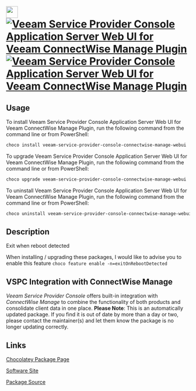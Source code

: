﻿# <img src="https://cdn.jsdelivr.net/gh/mkevenaar/chocolatey-packages@5f8f375b81c2f755de0018d069b0f00f6fbec0ea/icons/veeam-service-provider-console-connectwise-manage-webui.png" width="32" height="32"/> [![Veeam Service Provider Console Application Server Web UI for Veeam ConnectWise Manage Plugin](https://img.shields.io/chocolatey/v/veeam-service-provider-console-connectwise-manage-webui.svg?label=Veeam+Service+Provider+Console+Application+Server+Web+UI+for+Veeam+ConnectWise+Manage+Plugin)](https://community.chocolatey.org/packages/veeam-service-provider-console-connectwise-manage-webui) [![Veeam Service Provider Console Application Server Web UI for Veeam ConnectWise Manage Plugin](https://img.shields.io/chocolatey/dt/veeam-service-provider-console-connectwise-manage-webui.svg)](https://community.chocolatey.org/packages/veeam-service-provider-console-connectwise-manage-webui)

## Usage

To install Veeam Service Provider Console Application Server Web UI for Veeam ConnectWise Manage Plugin, run the following command from the command line or from PowerShell:

```powershell
choco install veeam-service-provider-console-connectwise-manage-webui
```

To upgrade Veeam Service Provider Console Application Server Web UI for Veeam ConnectWise Manage Plugin, run the following command from the command line or from PowerShell:

```powershell
choco upgrade veeam-service-provider-console-connectwise-manage-webui
```

To uninstall Veeam Service Provider Console Application Server Web UI for Veeam ConnectWise Manage Plugin, run the following command from the command line or from PowerShell:

```powershell
choco uninstall veeam-service-provider-console-connectwise-manage-webui
```

## Description

Exit when reboot detected

When installing / upgrading these packages, I would like to advise you to enable this feature `choco feature enable -n=exitOnRebootDetected`

## VSPC Integration with ConnectWise Manage

_Veeam Service Provider Console_ offers built-in integration with _ConnectWise Manage_ to combine the functionality of both products and consolidate client data in one place.
**Please Note**: This is an automatically updated package. If you find it is
out of date by more than a day or two, please contact the maintainer(s) and
let them know the package is no longer updating correctly.


## Links

[Chocolatey Package Page](https://community.chocolatey.org/packages/veeam-service-provider-console-connectwise-manage-webui)

[Software Site](http://www.veeam.com/)

[Package Source](https://github.com/mkevenaar/chocolatey-packages/tree/master/automatic/veeam-service-provider-console-connectwise-manage-webui)

